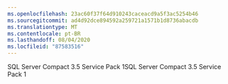 ```yaml
---
ms.openlocfilehash: 23ac60f37f64d910243caceacd9a5f3ac5254b46
ms.sourcegitcommit: ad4d92dce894592a259721a1571b1d8736abacdb
ms.translationtype: MT
ms.contentlocale: pt-BR
ms.lasthandoff: 08/04/2020
ms.locfileid: "87583516"
---
```

<span data-ttu-id="81ed9-101">SQL Server Compact 3.5 Service Pack 1</span><span class="sxs-lookup"><span data-stu-id="81ed9-101">SQL Server Compact 3.5 Service Pack 1</span></span>
